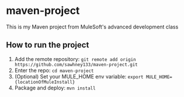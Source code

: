 # maven-project
This is my Maven project from MuleSoft's advanced development class
## How to run the project
1. Add the remote repository: `git remote add origin
https://github.com/sawhney133/maven-project.git`
2. Enter the repo: `cd maven-project`
3. (Optional) Set your MULE_HOME env variable: `export
MULE_HOME={locationOfMuleInstall}`
4. Package and deploy: `mvn install`
